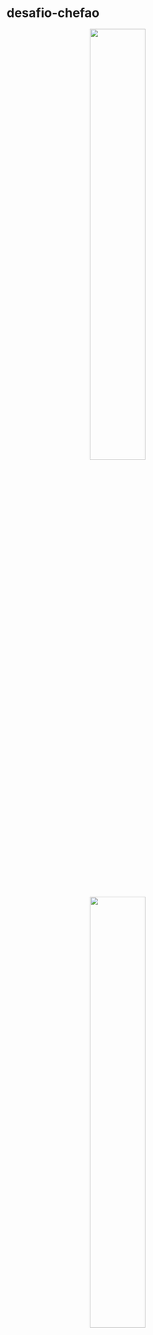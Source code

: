 # desafio-chefao
<p align="center">
  <img src="https://user-images.githubusercontent.com/90655270/161388302-145d58d6-723a-4dc1-97e7-80133dfa4c3a.png" width="50%">
</p>

<p align="center">
  <img src="https://lavaiela.herokuapp.com/assets/logo-header.05367956.png" width="50%">
</p>


<p align="center">
  <img alt="Gama XP 41" src="https://img.shields.io/static/v1?label=XP&message=41&color=success&labelColor=grey">

 

<h1 align="center">Desafio Chefão - LAVAIELA </h1>

No desafio final ("chefão") da Gama Academy, tivemos que criar um produto do zero, com uma aplicação web navegável e interativa de um novo empreendimento.

Recebemos o prazo de 4 semanas para a entrega do desafio.

O desafio era multistack, ou seja, envolveu o planejamento do time de Designers (Hipsters) e desenvolvimento por parte dos times de Frontend e Backend (Hackers).

Para mulheres viajantes solo que tem interesse em se conectar com outras mulheres viajantes solo a LAVAIELA é uma plataforma que facilita fazer conexões entre mulheres viajantes solo em território brasileiro com interesses em destinos comuns. 


Em nosso projeto adotamos: 

 - Boas práticas em relação ao uso de JS;
 - Boa organização do projeto usando os princípios do MVC;
 - Divisão de tarefas entre os membros da equipe seguindo os princípios da Metodologia Ágil Scrum
 - Boas práticas de versionamento de código com Git;
 


## :memo: Funcionalidades criadas: 

1. Buscar destinos por nome;
2. Cadastrar e buscar comentário;
3. Cadastrar e listar contatos;
4. Documentação da API;


---


## :page_with_curl: Documentação

Você pode acessar a documentação da API [aqui.](https://documenter.getpostman.com/view/20804775/UzBqoQWw)


## :keyboard: Time de Desenvolvedores
[<img src="https://avatars.githubusercontent.com/u/97199346?v=4" width=115> <br> <sub>Enio S Filho </sub>](https://github.com/EnioSFilho) | [<img src="https://avatars.githubusercontent.com/u/86985496?v=4" width=115> <br> <sub>Sabrynna Lourenço</sub>](https://github.com/sabrynnall) | [<img src="https://avatars.githubusercontent.com/u/92588463?v=4 " width=115> <br> <sub>Laura Cordeiro</sub>](https://github.com/laura-cordeiro) | [<img src="https://avatars.githubusercontent.com/u/55859591?v=4" width=115> <br> <sub>Ivan Takano</sub>](https://github.com/IvanTakano) | [<img src="https://avatars.githubusercontent.com/u/55409496?v=4" width=115> <br> <sub>Roberto Chagas </sub>](https://github.com/RobertoChagas)
| [<img src="https://avatars.githubusercontent.com/u/99849209?v=4" width=115> <br> <sub>Juliana Guonik </sub>](https://github.com/juguonik) | [<img src="https://avatars.githubusercontent.com/u/98442267?v=4" width=115> <br> <sub>Rainier Pironi </sub>](https://github.com/rainierpironi) | [<img src="https://avatars.githubusercontent.com/u/95004294?v=4" width=115> <br> <sub>Barbara Tiaki Yokoyama </sub>](https://github.com/TikYokoyama)
|:---: | :---: | :---: | :---: | :---: |


